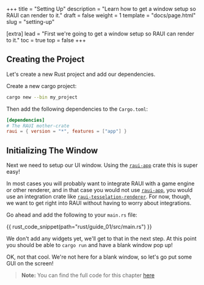 +++
title = "Setting Up"
description = "Learn how to get a window setup so RAUI can render to it."
draft = false
weight = 1
template = "docs/page.html"
slug = "setting-up"

[extra]
lead = "First we're going to get a window setup so RAUI can render to it."
toc = true
top = false
+++

## Creating the Project

Let's create a new Rust project and add our dependencies.

Create a new cargo project:

```bash
cargo new --bin my_project
```

Then add the following dependencies to the `Cargo.toml`:

```toml
[dependencies]
# The RAUI mother-crate
raui = { version = "*", features = ["app"] }
```

## Initializing The Window

Next we need to setup our UI window. Using the [`raui-app`] crate this is super easy!

In most cases you will probably want to integrate RAUI with a game engine or other renderer, and in that case you would not use [`raui-app`], you would use an integration crate like [`raui-tesselation-renderer`]. For now, though, we want to get right into RAUI without having to worry about integrations.

[`raui-app`]: https://docs.rs/raui-app
[`raui-tesselation-renderer`]: https://docs.rs/raui-tesselation-renderer

Go ahead and add the following to your `main.rs` file:

{{ rust_code_snippet(path="rust/guide_01/src/main.rs") }}

We don't add any widgets yet, we'll get to that in the next step. At this point you should be able to `cargo run` and have a blank window pop up!

OK, not that cool. We're not here for a blank window, so let's go put some GUI on the screen!

> **Note:** You can find the full code for this chapter [here](https://github.com/RAUI-labs/raui/tree/master/site/rust/guide_01)